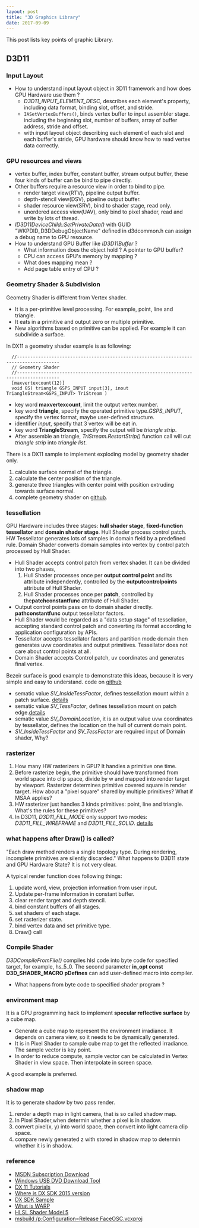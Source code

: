 ```yaml
---
layout: post
title: "3D Graphics Library" 
date: 2017-09-09
---
```


This post lists key points of graphic Library.


## D3D11
### Input Layout
+ How to understand input layout object in 3D11 framework and  how does GPU Hardware use them ?
	- *D3D11_INPUT_ELEMENT_DESC*, describes each element's property, including data format, binding slot, offset, and stride.
	- `IASetVertexBuffers()`, binds vertex buffer to input assembler stage. including the beginning slot, number of buffers, array of buffer address, stride and offset.
	- with input layout object describing each element of each slot and each buffer's stride, GPU hardware should know how to read vertex data correctly.

### GPU resources and views
- vertex buffer, index buffer, constant buffer, stream output buffer, these four kinds of buffer can be bind to pipe directly.
- Other buffers require a resource view in order to bind to pipe.
	- render target view(RTV), pipeline output buffer.
	- depth-stencil view(DSV), pipeline output buffer.
	- shader resource view(SRV), bind to shader stage, read only.
	- unordered access view(UAV), only bind to pixel shader, read and write by lots of thread.
- *ID3D11DeviceChild::SetPrivateData()* with GUID "WKPDID_D3DDebugObjectName" defined in d3dcommon.h can assign a debug name to GPU resource.
- How to understand GPU Buffer like *ID3D11Buffer* ? 
  - What information does the object hold ? A pointer to GPU buffer? 
  - CPU can access GPU's memory by mapping ? 
  - What does mapping mean ? 
  - Add page table entry of CPU ?

### Geometry Shader & Subdivision
Geometry Shader is different from Vertex shader.
- It is a per-primitive level processing. For example, point, line and triangle.
- It eats in a primitive and output zero or multiple primitive.
- New algorithms based on primitive can be applied. For example it can subdivide a surface.

In DX11 a geometry shader example is as following:

```
  //--------------------------------------------------------------------------------------
  // Geometry Shader
  //--------------------------------------------------------------------------------------
  [maxvertexcount(12)]
  void GS( triangle GSPS_INPUT input[3], inout TriangleStream<GSPS_INPUT> TriStream )
```

- key word **maxvertexcount**, limit the output vertex number.
- key word **triangle**, specify the operated primitive type.*GSPS_INPUT*, specify the vertex format, maybe user-defined structure.
- identifier *input*, specify that 3 vertex will be eat in.
- key word **TriangleStream**, specify the output will be *triangle strip*.
- After assemble an triangle, *TriStream.RestartStrip()* function call will cut *triangle strip* into *triangle list*.

There is a DX11 sample to implement exploding model by geometry shader only.
1. calculate surface normal of the triangle.
2. calculate the center position of the triangle.
3. generate three triangles with center point with position extruding towards surface normal.
4. complete geometry shader on [github](https://github.com/ychding11/directx-sdk-samples/blob/master/Direct3D11TutorialsFX11/Tutorial13/Tutorial13.fx).


### tessellation
GPU Hardware includes three stages: **hull shader stage**, **fixed-function tessellator** and **domain shader stage**. Hull Shader process control patch. HW Tessellator generates lots of samples in domain field by a predefined rule. Domain Shader converts domain samples into vertex by control patch processed by Hull Shader.

- Hull Shader accepts control patch from vertex shader. It can be divided into two phases,
	1. Hull Shader processes once per **output control point** and its attribute independently, controlled by the **outputcontrolpoints** attribute of Hull Shader.
	2. Hull Shader processes once per **patch**, controlled by the**patchconstantfunc** attribute of Hull Shader. 
- Output control points pass on to domain shader directly. **pathconstantfunc** output tessellator factors.  
- Hull Shader would be regarded as a "data setup stage" of tessellation, accepting standard control patch and converting its format according to application configuration by APIs.
- Tessellator accepts tessellator factors and partition mode domain then generates uvw coordinates and output primitives. Tessellator does not care about control points at all.
- Domain Shader accepts Control patch, uv coordinates and generates final vertex.

Bezeir surface is good example to demonstrate this ideas, because it is very simple and easy to understand.
code on [github](https://github.com/ychding11/directx-sdk-samples/blob/master/SimpleBezier11/SimpleBezier11.hlsl)

- sematic value *SV_InsideTessFactor*, defines tessellation mount within a patch surface. [details](https://msdn.microsoft.com/zh-cn/library/windows/desktop/ff471572(v=vs.85).aspx)
- sematic value *SV_TessFactor*,  defines tessellation mount on patch edge.[details](https://msdn.microsoft.com/zh-cn/library/windows/desktop/ff471574(v=vs.85).aspx)
- sematic value *SV_DomainLocation*, it is an output value uvw coordinates by tessellator, defines the location on the hull of current domain point.
- *SV_InsideTessFactor* and *SV_TessFactor* are required input of Domain shader, Why? 

### rasterizer
1. How many HW rasterizers in GPU? It handles a primitive one time.
2. Before rasterize begin, the primitive should have transformed from world space into clip space,
   divide by w and mapped into render target by viewport. Rasterizer determines primitive covered
   square in render target. How about a "pixel square" shared by multiple primitives? What if MSAA applies?
3. HW rasterizer just handles 3 kinds primitives: point, line and triangle. What's the rules for these primitives? 
4. In D3D11, *D3D11_FILL_MODE* only support two modes: *D3D11_FILL_WIREFRAME* and *D3D11_FILL_SOLID*. [details](https://msdn.microsoft.com/en-us/library/windows/desktop/ff476131(v=vs.85).aspx)

### what happens after Draw() is called?
"Each draw method renders a single topology type. During rendering, incomplete primitives are silently discarded." 
What happens to D3D11 state and GPU Hardware State? It is not very clear.

A typical render function does following things:
1. update word, view, projection information from user input.
2. Update per-frame information in constant buffer.
3. clear render target and depth stencil.
4. bind constant buffers of all stages.
5. set shaders of each stage.
6. set rasterizer state.
7. bind vertex data and set primitive type.
8. Draw() call

### Compile Shader
*D3DCompileFromFile()* compiles hlsl code into byte code for specified target, for example, hs_5_0. The second parameter **in_opt  const D3D_SHADER_MACRO pDefines** can add user-defined macro into compiler.

- What happens from byte code to specified shader program ?

### environment map
It is a GPU programming hack to implement **specular reflective surface** by a cube map.
- Generate a cube map to represent the environment irradiance. It depends on camera view, so it needs to be dynamically generated.
- It is in Pixel Shader to sample cube map to get the reflected irradiance. The sample vector is key point.
- In order to reduce compute, sample vector can be calculated in Vertex Shader in view space. Then interpolate in screen space.

A good example is preferred.

### shadow map
It is to generate shadow by two pass render.
1. render a depth map in light camera, that is so called shadow map.
2. In Pixel Shader,when determin whether a pixel is in shadow.
3. convert pixel(x, y) into world space, then convert into light camera clip space.
4. compare newly generated z with stored in shadow map to determin whether it is in shadow.

### reference
- [MSDN Subscription Download](https://msdn.microsoft.com/en-us/subscriptions/downloads/)
- [Windows USB DVD Download Tool](https://www.microsoft.com/en-us/download/windows-usb-dvd-download-tool)
- [DX 11 Tutorials](http://www.rastertek.com/tutdx11.html)
- [Where is DX SDK 2015 version](https://blogs.msdn.microsoft.com/chuckw/2015/08/05/where-is-the-directx-sdk-2015-edition/)
- [DX SDK Sample](https://blogs.msdn.microsoft.com/chuckw/2013/09/20/directx-sdk-samples-catalog/)
- [What is WARP](https://msdn.microsoft.com/en-us/library/windows/desktop/gg615082%28v=vs.85%29.aspx?f=255&MSPPError=-2147217396)
- [HLSL Shader Model 5](https://msdn.microsoft.com/en-us/library/windows/desktop/ff471419(v=vs.85).aspx)
- [msbuild  /p:Configuration=Release FaceOSC.vcxproj](http://code.dblock.org/2009/02/13/how-to-do-a-debug-release-or-both-builds-with-msbuild.html)

